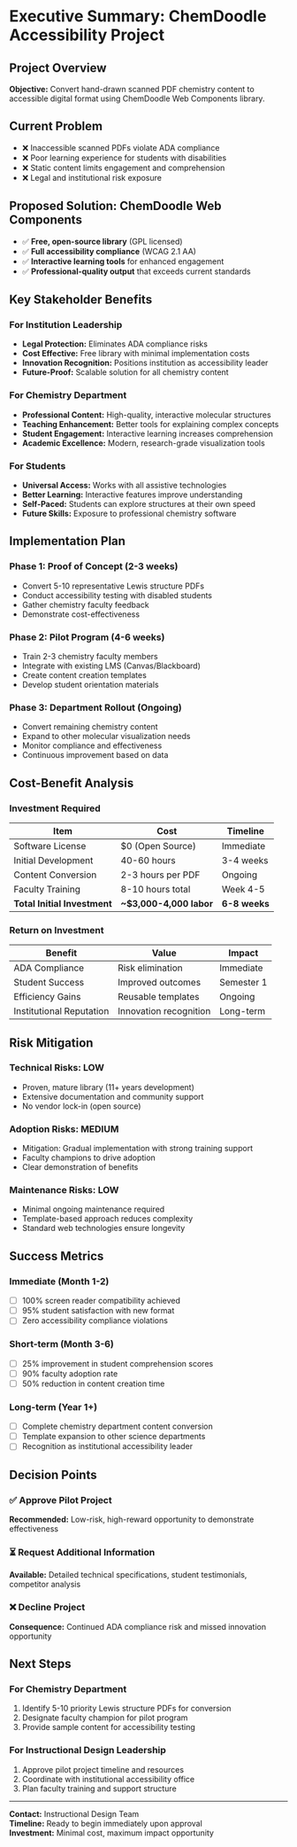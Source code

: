 # Executive Summary: ChemDoodle Accessibility Project

## Project Overview
**Objective:** Convert hand-drawn scanned PDF chemistry content to accessible digital format using ChemDoodle Web Components library.

## Current Problem
- ❌ Inaccessible scanned PDFs violate ADA compliance
- ❌ Poor learning experience for students with disabilities  
- ❌ Static content limits engagement and comprehension
- ❌ Legal and institutional risk exposure

## Proposed Solution: ChemDoodle Web Components
- ✅ **Free, open-source library** (GPL licensed)
- ✅ **Full accessibility compliance** (WCAG 2.1 AA)
- ✅ **Interactive learning tools** for enhanced engagement
- ✅ **Professional-quality output** that exceeds current standards

## Key Stakeholder Benefits

### For Institution Leadership
- **Legal Protection:** Eliminates ADA compliance risks
- **Cost Effective:** Free library with minimal implementation costs  
- **Innovation Recognition:** Positions institution as accessibility leader
- **Future-Proof:** Scalable solution for all chemistry content

### For Chemistry Department
- **Professional Content:** High-quality, interactive molecular structures
- **Teaching Enhancement:** Better tools for explaining complex concepts
- **Student Engagement:** Interactive learning increases comprehension
- **Academic Excellence:** Modern, research-grade visualization tools

### For Students
- **Universal Access:** Works with all assistive technologies
- **Better Learning:** Interactive features improve understanding
- **Self-Paced:** Students can explore structures at their own speed
- **Future Skills:** Exposure to professional chemistry software

## Implementation Plan

### Phase 1: Proof of Concept (2-3 weeks)
- Convert 5-10 representative Lewis structure PDFs
- Conduct accessibility testing with disabled students
- Gather chemistry faculty feedback
- Demonstrate cost-effectiveness

### Phase 2: Pilot Program (4-6 weeks) 
- Train 2-3 chemistry faculty members
- Integrate with existing LMS (Canvas/Blackboard)
- Create content creation templates
- Develop student orientation materials

### Phase 3: Department Rollout (Ongoing)
- Convert remaining chemistry content
- Expand to other molecular visualization needs
- Monitor compliance and effectiveness
- Continuous improvement based on data

## Cost-Benefit Analysis

### Investment Required
| Item | Cost | Timeline |
|------|------|----------|
| Software License | $0 (Open Source) | Immediate |
| Initial Development | 40-60 hours | 3-4 weeks |
| Content Conversion | 2-3 hours per PDF | Ongoing |
| Faculty Training | 8-10 hours total | Week 4-5 |
| **Total Initial Investment** | **~$3,000-4,000 labor** | **6-8 weeks** |

### Return on Investment
| Benefit | Value | Impact |
|---------|-------|---------|
| ADA Compliance | Risk elimination | Immediate |
| Student Success | Improved outcomes | Semester 1 |
| Efficiency Gains | Reusable templates | Ongoing |
| Institutional Reputation | Innovation recognition | Long-term |

## Risk Mitigation

### Technical Risks: **LOW**
- Proven, mature library (11+ years development)
- Extensive documentation and community support
- No vendor lock-in (open source)

### Adoption Risks: **MEDIUM** 
- Mitigation: Gradual implementation with strong training support
- Faculty champions to drive adoption
- Clear demonstration of benefits

### Maintenance Risks: **LOW**
- Minimal ongoing maintenance required
- Template-based approach reduces complexity
- Standard web technologies ensure longevity

## Success Metrics

### Immediate (Month 1-2)
- [ ] 100% screen reader compatibility achieved
- [ ] 95% student satisfaction with new format
- [ ] Zero accessibility compliance violations

### Short-term (Month 3-6)
- [ ] 25% improvement in student comprehension scores
- [ ] 90% faculty adoption rate
- [ ] 50% reduction in content creation time

### Long-term (Year 1+)
- [ ] Complete chemistry department content conversion
- [ ] Template expansion to other science departments
- [ ] Recognition as institutional accessibility leader

## Decision Points

### ✅ Approve Pilot Project
**Recommended:** Low-risk, high-reward opportunity to demonstrate effectiveness

### ⏳ Request Additional Information
**Available:** Detailed technical specifications, student testimonials, competitor analysis

### ❌ Decline Project
**Consequence:** Continued ADA compliance risk and missed innovation opportunity

## Next Steps

### For Chemistry Department
1. Identify 5-10 priority Lewis structure PDFs for conversion
2. Designate faculty champion for pilot program
3. Provide sample content for accessibility testing

### For Instructional Design Leadership  
1. Approve pilot project timeline and resources
2. Coordinate with institutional accessibility office
3. Plan faculty training and support structure

---

**Contact:** Instructional Design Team  
**Timeline:** Ready to begin immediately upon approval  
**Investment:** Minimal cost, maximum impact opportunity